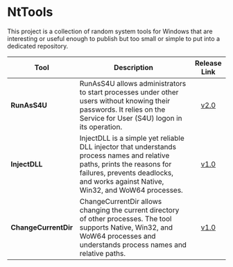 # NtTools

This project is a collection of random system tools for Windows that are interesting or useful enough to publish but too small or simple to put into a dedicated repository.

Tool         | Description | Release Link
------------ | ----------- | :----------:
**RunAsS4U** | RunAsS4U allows administrators to start processes under other users without knowing their passwords. It relies on the Service for User (S4U) logon in its operation. | [v2.0](https://github.com/pa-0/NtTools/releases/download/v1.0-2.0/RunAsS4U-v2.zip)
**InjectDLL** | InjectDLL is a simple yet reliable DLL injector that understands process names and relative paths, prints the reasons for failures, prevents deadlocks, and works against Native, Win32, and WoW64 processes. | [v1.0](https://github.com/pa-0/NtTools/releases/download/v1.0-2.0/v1.0-InsertDynamicLL-vl.zip)
**ChangeCurrentDir** | ChangeCurrentDir allows changing the current directory of other processes. The tool supports Native, Win32, and WoW64 processes and understands process names and relative paths. | [v1.0](https://github.com/pa-0/NtTools/releases/download/v1.0-2.0/ChangeCurrentDir-v1.zip)
